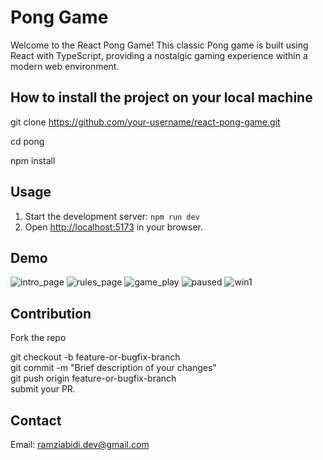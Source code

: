 # Pong Game

Welcome to the React Pong Game! This classic Pong game is built using React with TypeScript, providing a nostalgic gaming experience within a modern web environment.

## How to install the project on your local machine

git clone https://github.com/your-username/react-pong-game.git

cd pong

npm install

## Usage
1. Start the development server: `npm run dev`
2. Open [http://localhost:5173](http://localhost:5173) in your browser.

## Demo
![intro_page](https://github.com/Ramzi-Abidi/Pong/assets/69228547/cecbef82-985c-4238-9187-642f489c244c)
![rules_page](https://github.com/Ramzi-Abidi/Pong/assets/69228547/ed74adc6-3633-4a93-ad28-ab64cf205193)
![game_play](https://github.com/Ramzi-Abidi/Pong/assets/69228547/1f008f9a-020a-4d44-9bef-e8bf9da534a2)
![paused](https://github.com/Ramzi-Abidi/Pong/assets/69228547/a9d0bcf3-968a-43f6-8474-6841021b9064)
![win1](https://github.com/Ramzi-Abidi/Pong/assets/69228547/8ab04f2a-5004-47dc-a9ed-13258aae372a)

## Contribution

Fork the repo

git checkout -b feature-or-bugfix-branch <br />
git commit -m "Brief description of your changes" <br />
git push origin feature-or-bugfix-branch <br />
submit your PR. <br />

## Contact
Email: ramziabidi.dev@gmail.com 
